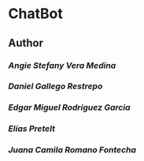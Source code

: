 # ChatBot

## Author

### _Angie Stefany Vera Medina_
### 
### _Daniel Gallego Restrepo_
###
### _Edgar Miguel Rodríguez Garcia_
###
### _Elías Pretelt_
###
### _Juana Camila Romano Fontecha_
